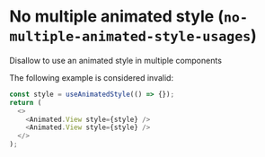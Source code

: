 # No multiple animated style (`no-multiple-animated-style-usages`)

Disallow to use an animated style in multiple components

The following example is considered invalid:

```ts
const style = useAnimatedStyle(() => {});
return (
  <>
    <Animated.View style={style} />
    <Animated.View style={style} />
  </>
);
```
